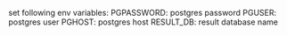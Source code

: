 set following env variables:
PGPASSWORD: postgres password
PGUSER: postgres user
PGHOST: postgres host
RESULT_DB: result database name